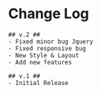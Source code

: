 # Change Log #

    ## v.2 ##
    - Fixed minor bug Jquery
    - Fixed responsive bug
    - New Style & Layout
    - Add new features
    
    ## v.1 ##
    - Initial Release



